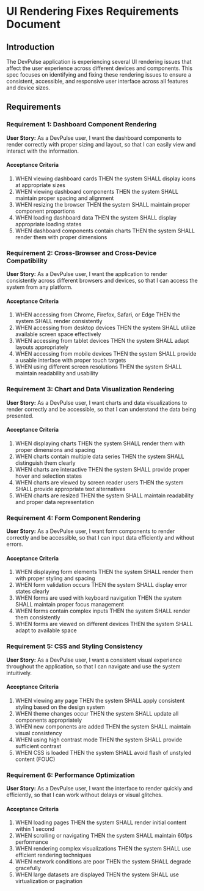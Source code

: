 # UI Rendering Fixes Requirements Document

## Introduction

The DevPulse application is experiencing several UI rendering issues that affect the user experience across different devices and components. This spec focuses on identifying and fixing these rendering issues to ensure a consistent, accessible, and responsive user interface across all features and device sizes.

## Requirements

### Requirement 1: Dashboard Component Rendering

**User Story:** As a DevPulse user, I want the dashboard components to render correctly with proper sizing and layout, so that I can easily view and interact with the information.

#### Acceptance Criteria
1. WHEN viewing dashboard cards THEN the system SHALL display icons at appropriate sizes
2. WHEN viewing dashboard components THEN the system SHALL maintain proper spacing and alignment
3. WHEN resizing the browser THEN the system SHALL maintain proper component proportions
4. WHEN loading dashboard data THEN the system SHALL display appropriate loading states
5. WHEN dashboard components contain charts THEN the system SHALL render them with proper dimensions

### Requirement 2: Cross-Browser and Cross-Device Compatibility

**User Story:** As a DevPulse user, I want the application to render consistently across different browsers and devices, so that I can access the system from any platform.

#### Acceptance Criteria
1. WHEN accessing from Chrome, Firefox, Safari, or Edge THEN the system SHALL render consistently
2. WHEN accessing from desktop devices THEN the system SHALL utilize available screen space effectively
3. WHEN accessing from tablet devices THEN the system SHALL adapt layouts appropriately
4. WHEN accessing from mobile devices THEN the system SHALL provide a usable interface with proper touch targets
5. WHEN using different screen resolutions THEN the system SHALL maintain readability and usability

### Requirement 3: Chart and Data Visualization Rendering

**User Story:** As a DevPulse user, I want charts and data visualizations to render correctly and be accessible, so that I can understand the data being presented.

#### Acceptance Criteria
1. WHEN displaying charts THEN the system SHALL render them with proper dimensions and spacing
2. WHEN charts contain multiple data series THEN the system SHALL distinguish them clearly
3. WHEN charts are interactive THEN the system SHALL provide proper hover and selection states
4. WHEN charts are viewed by screen reader users THEN the system SHALL provide appropriate text alternatives
5. WHEN charts are resized THEN the system SHALL maintain readability and proper data representation

### Requirement 4: Form Component Rendering

**User Story:** As a DevPulse user, I want form components to render correctly and be accessible, so that I can input data efficiently and without errors.

#### Acceptance Criteria
1. WHEN displaying form elements THEN the system SHALL render them with proper styling and spacing
2. WHEN form validation occurs THEN the system SHALL display error states clearly
3. WHEN forms are used with keyboard navigation THEN the system SHALL maintain proper focus management
4. WHEN forms contain complex inputs THEN the system SHALL render them consistently
5. WHEN forms are viewed on different devices THEN the system SHALL adapt to available space

### Requirement 5: CSS and Styling Consistency

**User Story:** As a DevPulse user, I want a consistent visual experience throughout the application, so that I can navigate and use the system intuitively.

#### Acceptance Criteria
1. WHEN viewing any page THEN the system SHALL apply consistent styling based on the design system
2. WHEN theme changes occur THEN the system SHALL update all components appropriately
3. WHEN new components are added THEN the system SHALL maintain visual consistency
4. WHEN using high contrast mode THEN the system SHALL provide sufficient contrast
5. WHEN CSS is loaded THEN the system SHALL avoid flash of unstyled content (FOUC)

### Requirement 6: Performance Optimization

**User Story:** As a DevPulse user, I want the interface to render quickly and efficiently, so that I can work without delays or visual glitches.

#### Acceptance Criteria
1. WHEN loading pages THEN the system SHALL render initial content within 1 second
2. WHEN scrolling or navigating THEN the system SHALL maintain 60fps performance
3. WHEN rendering complex visualizations THEN the system SHALL use efficient rendering techniques
4. WHEN network conditions are poor THEN the system SHALL degrade gracefully
5. WHEN large datasets are displayed THEN the system SHALL use virtualization or pagination